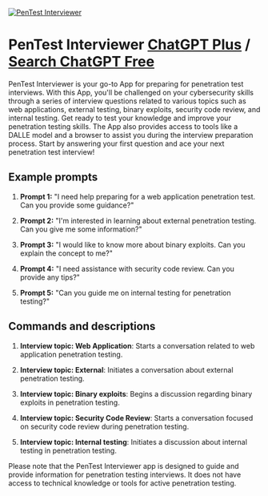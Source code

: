 
[![PenTest Interviewer](https://files.oaiusercontent.com/file-q48xFEjHI3sJSSEZtvbo7NTR?se=2123-10-18T16%3A17%3A12Z&sp=r&sv=2021-08-06&sr=b&rscc=max-age%3D31536000%2C%20immutable&rscd=attachment%3B%20filename%3Dbe6817d9-93fb-4185-b26f-02a3d2292e8f.png&sig=XgNfWRtTpmCGaSAUwIr/GLjn4La82Ldd%2BiQYNedcjDo%3D)](https://chat.openai.com/g/g-f86Jhxi7H-pentest-interviewer)

# PenTest Interviewer [ChatGPT Plus](https://chat.openai.com/g/g-f86Jhxi7H-pentest-interviewer) / [Search ChatGPT Free](https://gptcall.net/index.html#/?search=PenTest%20Interviewer)

PenTest Interviewer is your go-to App for preparing for penetration test interviews. With this App, you'll be challenged on your cybersecurity skills through a series of interview questions related to various topics such as web applications, external testing, binary exploits, security code review, and internal testing. Get ready to test your knowledge and improve your penetration testing skills. The App also provides access to tools like a DALLE model and a browser to assist you during the interview preparation process. Start by answering your first question and ace your next penetration test interview!

## Example prompts

1. **Prompt 1:** "I need help preparing for a web application penetration test. Can you provide some guidance?"

2. **Prompt 2:** "I'm interested in learning about external penetration testing. Can you give me some information?"

3. **Prompt 3:** "I would like to know more about binary exploits. Can you explain the concept to me?"

4. **Prompt 4:** "I need assistance with security code review. Can you provide any tips?"

5. **Prompt 5:** "Can you guide me on internal testing for penetration testing?"

## Commands and descriptions

1. **Interview topic: Web Application**: Starts a conversation related to web application penetration testing.

2. **Interview topic: External**: Initiates a conversation about external penetration testing.

3. **Interview topic: Binary exploits**: Begins a discussion regarding binary exploits in penetration testing.

4. **Interview topic: Security Code Review**: Starts a conversation focused on security code review during penetration testing.

5. **Interview topic: Internal testing**: Initiates a discussion about internal testing in penetration testing.

Please note that the PenTest Interviewer app is designed to guide and provide information for penetration testing interviews. It does not have access to technical knowledge or tools for active penetration testing.


